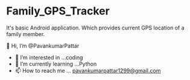 # Family_GPS_Tracker
It's basic Android application. Which provides current GPS location of a family member.


 👋 Hi, I’m @PavankumarPattar
- 👀 I’m interested in ...coding
- 🌱 I’m currently learning ...Python
- 📫 How to reach me ... pavankumarpattar1299@gmail.com 
